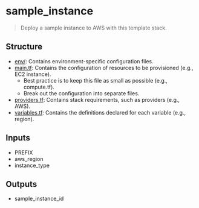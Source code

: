 # sample_instance

> Deploy a sample instance to AWS with this template stack.

## Structure

- [env/](env): Contains environment-specific configuration files.
- [main.tf](main.tf): Contains the configuration of resources to be provisioned (e.g., EC2 instance).
  - Best practice is to keep this file as small as possible (e.g., compute.tf).
  - Break out the configuration into separate files.
- [providers.tf](providers.tf): Contains stack requirements, such as providers (e.g., AWS).
- [variables.tf](variables.tf): Contains the definitions declared for each variable (e.g., region).

## Inputs

- PREFIX
- aws_region
- instance_type

## Outputs

- sample_instance_id

